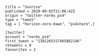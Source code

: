 ```
title = "Sunrise"
published = 2020-09-02T21:06:42Z
origin = "twitter-norms_ps4"
type = "tweet"
tag = [ "horizon-zero-dawn", "ps4share",]

[twitter]
account = "norms_ps4"
first_tweet = "1301265317465862146"
retweets = 0
favourites = 2
```

<p class='image'><img src='https://mnf.m17s.net/2020/09/02/Eg8F6EHXcAI0b8d.jpg' alt=''></p>

